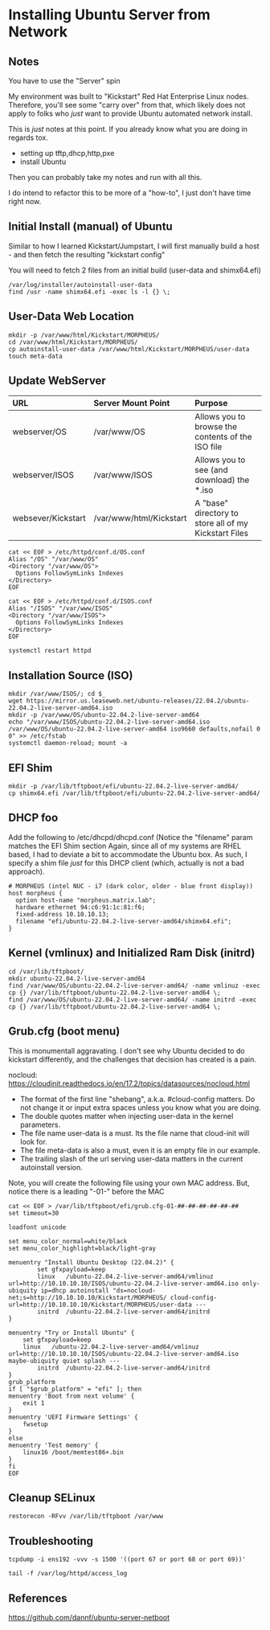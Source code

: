 # Installing Ubuntu Server from Network

## Notes
You have to use the "Server" spin

My environment was built to "Kickstart" Red Hat Enterprise Linux nodes.  Therefore, you'll see some "carry over" from that, which likely does not apply to folks who *just* want to provide Ubuntu automated network install.  

This is *just* notes at this point.  If you already know what you are doing in regards tox.
* setting up tftp,dhcp,http,pxe
* install Ubuntu

Then you can probably take my notes and run with all this. 

I do intend to refactor this to be more of a "how-to", I just don't have time right now.

## Initial Install (manual) of Ubuntu
Similar to how I learned Kickstart/Jumpstart, I will first manually build a host - and then fetch the resulting "kickstart config"  

You will need to fetch 2 files from an initial build (user-data and shimx64.efi)
```
/var/log/installer/autoinstall-user-data
find /usr -name shimx64.efi -exec ls -l {} \;
```

## User-Data Web Location
```
mkdir -p /var/www/html/Kickstart/MORPHEUS/
cd /var/www/html/Kickstart/MORPHEUS/
cp autoinstall-user-data /var/www/html/Kickstart/MORPHEUS/user-data
touch meta-data
```

## Update WebServer

| URL | Server Mount Point | Purpose |
|:-----|:---------|:----------------|
| webserver/OS |  /var/www/OS | Allows you to browse the contents of the ISO file |
| webserver/ISOS | /var/www/ISOS | Allows you to see (and download) the *.iso | 
| websever/Kickstart | /var/www/html/Kickstart | A "base" directory to store all of my Kickstart Files |


```
cat << EOF > /etc/httpd/conf.d/OS.conf 
Alias "/OS" "/var/www/OS"
<Directory "/var/www/OS">
  Options FollowSymLinks Indexes
</Directory>
EOF

cat << EOF > /etc/httpd/conf.d/ISOS.conf 
Alias "/ISOS" "/var/www/ISOS"
<Directory "/var/www/ISOS">
  Options FollowSymLinks Indexes
</Directory>
EOF

systemctl restart httpd
```

## Installation Source (ISO)
```
mkdir /var/www/ISOS/; cd $_
wget https://mirror.us.leaseweb.net/ubuntu-releases/22.04.2/ubuntu-22.04.2-live-server-amd64.iso 
mkdir -p /var/www/OS/ubuntu-22.04.2-live-server-amd64 
echo "/var/www/ISOS/ubuntu-22.04.2-live-server-amd64.iso /var/www/OS/ubuntu-22.04.2-live-server-amd64 iso9660 defaults,nofail 0 0" >> /etc/fstab
systemctl daemon-reload; mount -a
```

## EFI Shim
```
mkdir -p /var/lib/tftpboot/efi/ubuntu-22.04.2-live-server-amd64/
cp shimx64.efi /var/lib/tftpboot/efi/ubuntu-22.04.2-live-server-amd64/
```

## DHCP foo
Add the following to /etc/dhcpd/dhcpd.conf (Notice the "filename" param matches the EFI Shim section
Again, since all of my systems are RHEL based, I had to deviate a bit to accommodate the Ubuntu box.  As such, I specify a shim file *just* for this DHCP client (which, actually is not a bad approach).

```
# MORPHEUS (intel NUC - i7 (dark color, older - blue front display))
host morpheus {
  option host-name "morpheus.matrix.lab";
  hardware ethernet 94:c6:91:1c:81:f6;
  fixed-address 10.10.10.13;
  filename "efi/ubuntu-22.04.2-live-server-amd64/shimx64.efi";
}
```


## Kernel (vmlinux) and Initialized Ram Disk (initrd)
```
cd /var/lib/tftpboot/
mkdir ubuntu-22.04.2-live-server-amd64
find /var/www/OS/ubuntu-22.04.2-live-server-amd64/ -name vmlinuz -exec cp {} /var/lib/tftpboot/ubuntu-22.04.2-live-server-amd64 \;
find /var/www/OS/ubuntu-22.04.2-live-server-amd64/ -name initrd -exec cp {} /var/lib/tftpboot/ubuntu-22.04.2-live-server-amd64 \;
```

## Grub.cfg (boot menu)
This is monumentall aggravating.  I don't see why Ubuntu decided to do kickstart differently, and the challenges that decision has created is a pain.

nocloud: https://cloudinit.readthedocs.io/en/17.2/topics/datasources/nocloud.html

* The format of the first line "shebang", a.k.a. #cloud-config matters. Do not change it or input extra spaces unless you know what you are doing.
* The double quotes matter when injecting user-data in the kernel parameters.
* The file name user-data is a must. Its the file name that cloud-init will look for.
* The file meta-data is also a must, even it is an empty file in our example.
* The trailing slash of the url serving user-data matters in the current autoinstall version.

Note, you will create the following file using your own MAC address.  But, notice there is a leading "-01-" before the MAC
```
cat << EOF > /var/lib/tftpboot/efi/grub.cfg-01-##-##-##-##-##-##
set timeout=30

loadfont unicode

set menu_color_normal=white/black
set menu_color_highlight=black/light-gray

menuentry "Install Ubuntu Desktop (22.04.2)" {
        set gfxpayload=keep
        linux   /ubuntu-22.04.2-live-server-amd64/vmlinuz url=http://10.10.10.10/ISOS/ubuntu-22.04.2-live-server-amd64.iso only-ubiquity ip=dhcp autoinstall "ds=nocloud-net;s=http://10.10.10.10/Kickstart/MORPHEUS/ cloud-config-url=http://10.10.10.10/Kickstart/MORPHEUS/user-data ---
        initrd  /ubuntu-22.04.2-live-server-amd64/initrd
}

menuentry "Try or Install Ubuntu" {
	set gfxpayload=keep
	linux	/ubuntu-22.04.2-live-server-amd64/vmlinuz url=http://10.10.10.10/ISOS/ubuntu-22.04.2-live-server-amd64.iso maybe-ubiquity quiet splash --- 
        initrd  /ubuntu-22.04.2-live-server-amd64/initrd
}
grub_platform
if [ "$grub_platform" = "efi" ]; then
menuentry 'Boot from next volume' {
	exit 1
}
menuentry 'UEFI Firmware Settings' {
	fwsetup
}
else
menuentry 'Test memory' {
	linux16 /boot/memtest86+.bin
}
fi
EOF
```

## Cleanup SELinux
```
restorecon -RFvv /var/lib/tftpboot /var/www
```


## Troubleshooting
```
tcpdump -i ens192 -vvv -s 1500 '((port 67 or port 68 or port 69))' 
```

```
tail -f /var/log/httpd/access_log
```

## References
https://github.com/dannf/ubuntu-server-netboot

